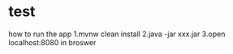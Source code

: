 # test
how to run the app
1.mvnw clean install
2.java -jar xxx.jar
3.open localhost:8080 in broswer
